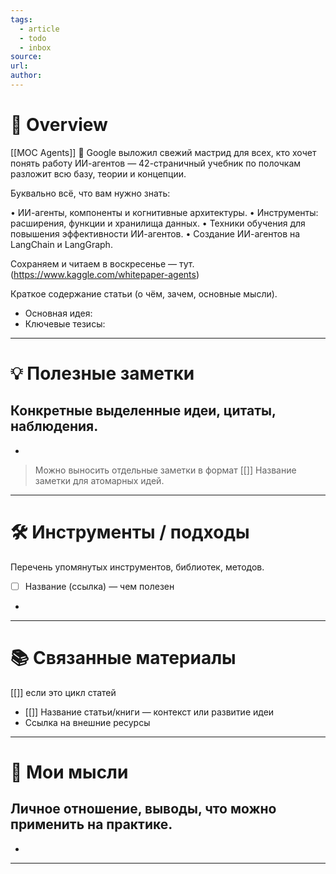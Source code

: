 ```yaml
---
tags:
  - article
  - todo
  - inbox
source:
url:
author:
---
```

# 📝 Overview 
[[MOC Agents]]
🍋 Google выложил свежий мастрид для всех, кто хочет понять работу ИИ-агентов — 42-страничный учебник по полочкам разложит всю базу, теории и концепции. 

Буквально всё, что вам нужно знать:

• ИИ-агенты, компоненты и когнитивные архитектуры.
• Инструменты: расширения, функции и хранилища данных.
• Техники обучения для повышения эффективности ИИ-агентов.
• Создание ИИ-агентов на LangChain и LangGraph.

Сохраняем и читаем в воскресенье — тут. (https://www.kaggle.com/whitepaper-agents) 

Краткое содержание статьи (о чём, зачем, основные мысли).  
- Основная идея:  
- Ключевые тезисы:  

---

# 💡 Полезные заметки  
Конкретные выделенные идеи, цитаты, наблюдения.  
-  
-  
> Можно выносить отдельные заметки в формат [[]] Название заметки для атомарных идей.

---

# 🛠 Инструменты / подходы  
Перечень упомянутых инструментов, библиотек, методов.  
- [ ] Название (ссылка) — чем полезен  
-  

---

# 📚 Связанные материалы  

[[]] если это цикл статей  

- [[]] Название статьи/книги — контекст или развитие идеи  
- Ссылка на внешние ресурсы  
 
---

# 🙂 Мои мысли  
Личное отношение, выводы, что можно применить на практике.  
-  
-  

---